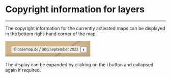 # Copyright information for layers
***

The copyright information for the currently activated maps can be displayed in the bottom right-hand corner of the map.

![gis-client](/img/copyright_map.png)

The display can be expanded by clicking on the i button and collapsed again if required.
